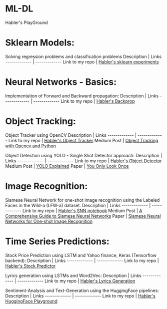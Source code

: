 # ML-DL
Habler's PlayGround

# Sklearn Models: #
Solving regression problems and classification problems
Description  | Links
------------- | -------------
Link to my repo  | [Habler's sklearn experiments](https://github.com/Habler-code/ML-scikit-learn)


# Neural Networks - Basics: #
Implementation of Forward and Backward propagation:
Description  | Links
------------- | -------------
Link to my repo  | [Habler's Backprop](https://github.com/Habler-code/forward_backward_propagation-/blob/main/Forward_Backward_Prop.ipynb)

# Object Tracking: #

Object Tracker using OpenCV
Description  | Links
------------- | -------------
Link to my repo  | [Habler's Object Tracker](https://github.com/Habler-code/ObjectTracking/tree/main)
Medium Post  | [Object Tracking with Opencv and Python](https://medium.com/@MrBam44/object-tracking-with-opencv-and-python-7db8b233fab6)

Object Detection using YOLO - Single Shot Detector approach:
Description  | Links
------------- | -------------
Link to my repo  | [Habler's Object Detector](https://github.com/Habler-code/YOLO5-Inference/tree/main)
Medium Post  | [YOLO Explained](https://medium.com/analytics-vidhya/yolo-explained-5b6f4564f31)
Paper | [You Only Look Once](https://www.cv-foundation.org/openaccess/content_cvpr_2016/html/Redmon_You_Only_Look_CVPR_2016_paper.html)

# Image Recognition:
Siamese Neural Network for one-shot image recognition using the Labeled Faces in the Wild-a (LFW-a) dataset.
Description  | Links
------------- | -------------
Link to my repo  | [Habler's SNN notebook](https://github.com/Habler-code/SiameseNeuralNetwork)
Medium Post  | [A Comprehensive Guide to Siamese Neural Networks](https://medium.com/@rinkinag24/a-comprehensive-guide-to-siamese-neural-networks-3358658c0513)
Paper | [Siamese Neural Networks for One-shot Image Recognition](https://www.cs.cmu.edu/~rsalakhu/papers/oneshot1.pdf)


# Time Series Predictions: #
Stock Price Prediction using LSTM and Yahoo finance, Keras (Tensorflow backend):
Description  | Links
------------- | -------------
Link to my repo  | [Habler's Stock Predictor](https://github.com/Habler-code/Stock_Predictor)



Lyrics generation using LSTMs and Word2Vec:
Description  | Links
------------- | -------------
Link to my repo  | [Habler's Lyrics Generation](https://github.com/Habler-code/Lyrics_Generation/tree/main)


Sentiment-Analysis and Text-Generation using the HuggingFace pipelines:
Description  | Links
------------- | -------------
Link to my repo  | [Habler's HuggingFace Playground](https://github.com/Habler-code/HuggingFace_Playground)


